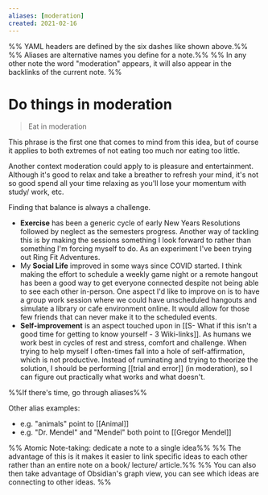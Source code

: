 ```yaml
---
aliases: [moderation]
created: 2021-02-16
---
```

%% YAML headers are defined by the six dashes like shown above.%%
%% Aliases are alternative names you define for a note.%%
%% In any other note the word "moderation" appears, it will also appear in the backlinks of the current note. %%
# Do things in moderation
 > Eat in moderation

This phrase is the first one that comes to mind from this idea, but of course it applies to both extremes of not eating too much nor eating too little. 

Another context moderation could apply to is pleasure and entertainment. Although it's good to relax and take a breather to refresh your mind, it's not so good spend all your time relaxing as you'll lose your momentum with study/ work, etc. 

Finding that balance is always a challenge. 
- **Exercise** has been a generic cycle of early New Years Resolutions followed by neglect as the semesters progress. Another way of tackling this is by making the sessions something I look forward to rather than something I'm forcing myself to do. As an experiment I've been trying out Ring Fit Adventures.
- My **Social Life** improved in some ways since COVID started. I think making the effort to schedule a weekly game night or a remote hangout has been a good way to get everyone connected despite not being able to see each other in-person. One aspect I'd like to improve on is to have a group work session where we could have unscheduled hangouts and simulate a library or cafe environment online. It would allow for those few friends that can never make it to the scheduled events. 
- **Self-improvement** is an aspect touched upon in [[S- What if this isn't a good time for getting to know yourself - 3 Wiki-links]]. As humans we work best in cycles of rest and stress, comfort and challenge. When trying to help myself I often-times fall into a hole of self-affirmation, which is not productive. Instead of ruminating and trying to theorize the solution, I should be performing [[trial and error]] (in moderation), so I can figure out practically what works and what doesn't.  

%%If there's time, go through aliases%%

Other alias examples: 
- e.g. "animals" point to [[Animal]]
- e.g. "Dr. Mendel" and "Mendel" both point to [[Gregor Mendel]]

%% Atomic Note-taking: dedicate a note to a single idea%%
%% The advantage of this is it makes it easier to link specific ideas to each other rather than an entire note on a book/ lecture/ article.%%
%% You can also then take advantage of Obsidian's graph view, you can see which ideas are connecting to other ideas. %%